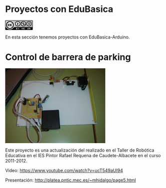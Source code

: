# Proyectos con EduBasica
<a href="" target="_blank"><img width="88" height="31" border="0" align="center" src="img/88x31.png "/></a>

En esta sección tenemos proyectos con EduBasica-Arduino.
# Control de barrera de parking
<a href="" target="_blank"><img width="320" height="240" border="0" align="center" src="img/maqueta02.jpg"/></a>

Este proyecto es una actualización del realizado en el Taller de Robótica Educativa en el IES Pintor Rafael Requena de Caudete-Albacete en el curso 2011-2012.

Video: https://www.youtube.com/watch?v=ucT549aUI94

Presentación: http://platea.pntic.mec.es/~mhidalgo/page5.html
